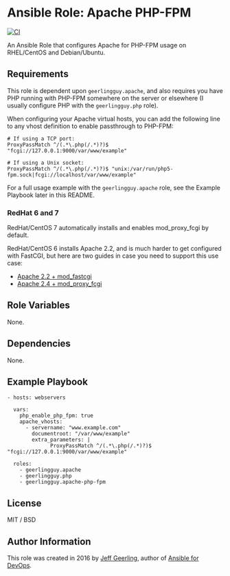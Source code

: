 # Ansible Role: Apache PHP-FPM

[![CI](https://github.com/geerlingguy/ansible-role-apache-php-fpm/workflows/CI/badge.svg?event=push)](https://github.com/geerlingguy/ansible-role-apache-php-fpm/actions?query=workflow%3ACI)

An Ansible Role that configures Apache for PHP-FPM usage on RHEL/CentOS and Debian/Ubuntu.

## Requirements

This role is dependent upon `geerlingguy.apache`, and also requires you have PHP running with PHP-FPM somewhere on the server or elsewhere (I usually configure PHP with the `geerlingguy.php` role).

When configuring your Apache virtual hosts, you can add the following line to any vhost definition to enable passthrough to PHP-FPM:

    # If using a TCP port:
    ProxyPassMatch ^/(.*\.php(/.*)?)$ "fcgi://127.0.0.1:9000/var/www/example"
    
    # If using a Unix socket:
    ProxyPassMatch ^/(.*\.php(/.*)?)$ "unix:/var/run/php5-fpm.sock|fcgi://localhost/var/www/example"

For a full usage example with the `geerlingguy.apache` role, see the Example Playbook later in this README.

### RedHat 6 and 7

RedHat/CentOS 7 automatically installs and enables mod_proxy_fcgi by default.

RedHat/CentOS 6 installs Apache 2.2, and is much harder to get configured with FastCGI, but here are two guides in case you need to support this use case:

  - [Apache 2.2 + mod_fastcgi](http://stackoverflow.com/a/21409702/100134)
  - [Apache 2.4 + mod_proxy_fcgi](http://unix.stackexchange.com/a/138903/16194)

## Role Variables

None.

## Dependencies

None.

## Example Playbook

    - hosts: webservers
    
      vars:
        php_enable_php_fpm: true
        apache_vhosts:
          - servername: "www.example.com"
            documentroot: "/var/www/example"
            extra_parameters: |
                  ProxyPassMatch ^/(.*\.php(/.*)?)$ "fcgi://127.0.0.1:9000/var/www/example"
    
      roles:
        - geerlingguy.apache
        - geerlingguy.php
        - geerlingguy.apache-php-fpm

## License

MIT / BSD

## Author Information

This role was created in 2016 by [Jeff Geerling](https://www.jeffgeerling.com/), author of [Ansible for DevOps](http://www.ansiblefordevops.com/).
